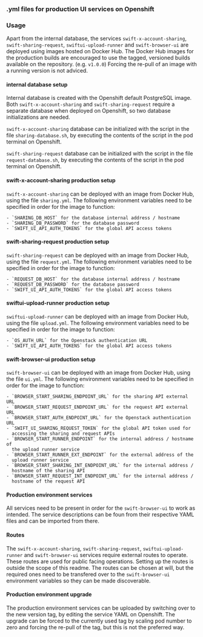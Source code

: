 ### .yml files for production UI services on Openshift

### Usage
Apart from the internal database, the services `swift-x-account-sharing`,
`swift-sharing-request`, `swiftui-upload-runner` and `swift-browser-ui`
are deployed using images hosted on Docker Hub. The Docker Hub images for the
production builds are encouraged to use the tagged, versioned builds
available on the repository. (e.g. `v1.0.0`) Forcing the re-pull of an
image with a running version is not adviced.

#### internal database setup
Internal database is created with the Openshift default PostgreSQL image.
Both `swift-x-account-sharing` and `swift-sharing-request` require a
separate database when deployed on Openshift, so two database initializations
are needed.

`swift-x-account-sharing` database can be initialized with the script in
the file `sharing-database.sh`, by executing the contents of the script in
the pod terminal on Openshift.

`swift-sharing-request` database can be initialized with the script in
the file `request-database.sh`, by executing the contents of the script in
the pod terminal on Openshift.

#### swift-x-account-sharing production setup
`swift-x-account-sharing` can be deployed with an image from Docker Hub, using
the file `sharing.yml`. The following environment variables need to be
specified in order for the image to function:

    - `SHARING_DB_HOST` for the database internal address / hostname
    - `SHARING_DB_PASSWORD` for the database password
    - `SWIFT_UI_API_AUTH_TOKENS` for the global API access tokens

#### swift-sharing-request production setup
`swift-sharing-request` can be deployed with an image from Docker Hub, using
the file `request.yml`. The following environment variables need to be
specified in order for the image to function:

    - `REQUEST_DB_HOST` for the database internal address / hostname
    - `REQUEST_DB_PASSWORD` for the database password
    - `SWIFT_UI_API_AUTH_TOKENS` for the global API access tokens

#### swiftui-upload-runner production setup
`swiftui-upload-runner` can be deployed with an image from Docker Hub, using
the file `upload.yml`. The following environment variables need to be
specified in order for the image to function:

    - `OS_AUTH_URL` for the Openstack authentication URL
    - `SWIFT_UI_API_AUTH_TOKENS` for the global API access tokens

#### swift-browser-ui production setup
`swift-browser-ui` can be deployed with an image from Docker Hub, using the
file `ui.yml`. The following environment variables need to be specified in
order for the image to function:

    - `BROWSER_START_SHARING_ENDPOINT_URL` for the sharing API external URL
    - `BROWSER_START_REQUEST_ENDPOINT_URL` for the request API external URL
    - `BROWSER_START_AUTH_ENDPOINT_URL` for the Openstack authentication URL
    - `SWIFT_UI_SHARING_REQUEST_TOKEN` for the global API token used for
      accessing the sharing and request APIs
    - `BROWSER_START_RUNNER_ENDPOINT` for the internal address / hostname of
      the upload runner service
    - `BROWSER_START_RUNNER_EXT_ENDPOINT` for the external address of the
      upload runner service
    - `BROWSER_START_SHARING_INT_ENDPOINT_URL` for the internal address / 
      hostname of the sharing API
    - `BROWSER_START_REQUEST_INT_ENDPOINT_URL` for the internal address /
      hostname of the request API

#### Production environment services
All services need to be present in order for the `swift-browser-ui` to work
as intended. The service descriptions can be foun from their respective YAML
files and can be imported from there.

#### Routes
The `swift-x-account-sharing`, `swift-sharing-request`, `swiftui-upload-runner`
and `swift-browser-ui` services require external routes to operate. These routes
are used for public facing operations. Setting up the routes is outside the
scope of this readme. The routes can be chosen at will, but the required ones
need to be transfered over to the `swift-browser-ui` environment variables so
they can be made discoverable.

#### Production environment upgrade
The production environment services can be uploaded by switching over to the
new version tag, by editing the service YAML on Openshift. The upgrade can
be forced to the currently used tag by scaling pod number to zero and forcing
the re-pull of the tag, but this is not the preferred way.
